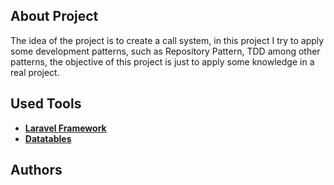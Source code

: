 ## About Project

The idea of ​​the project is to create a call system, in this project I try to apply some development patterns, such as Repository Pattern, TDD among other patterns, the objective of this project is just to apply some knowledge in a real project.

## Used Tools

- **[Laravel Framework](https://laravel.com/)**
- **[Datatables](https://datatables.net/)**

## Authors
